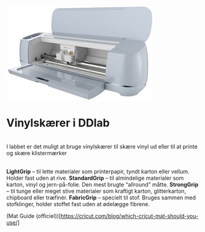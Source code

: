[![Alt text](cricut-maker-3.jpeg)](https://github.com/DDlabAU/vinylcutter/blob/master/cricut-maker-3.jpeg)

# Vinylskærer i DDlab
<br>
I labbet er det muligt at bruge vinylskærer til skære vinyl ud eller til at printe og skære klistermærker
<br> <br>

<b>LightGrip</b> – til lette materialer som printerpapir, tyndt karton eller vellum. Holder fast uden at rive.
<b>StandardGrip</b> – til almindelige materialer som karton, vinyl og jern-på-folie. Den mest brugte “allround” måtte.
<b>StrongGrip</b> – til tunge eller meget stive materialer som kraftigt karton, glitterkarton, chipboard eller træfinér.
<b>FabricGrip</b> – specielt til stof. Bruges sammen med stofklinger, holder stoffet fast uden at ødelægge fibrene.

(Mat Guide (officiel))[https://cricut.com/blog/which-cricut-mat-should-you-use/]
